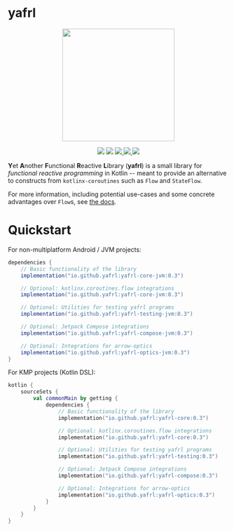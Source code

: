 # yafrl

<p align="center">
  <img src="https://media.githubusercontent.com/media/yafrl/yafrl/refs/heads/main/pages/yafrl_logo.png" height="256"/>
</p>

<p align="center">
<img src="https://img.shields.io/badge/version-0.3-purple)"/>
<img src="https://img.shields.io/badge/kotlin-2.1.10-blue"/>
<a href="https://codecov.io/github/yafrl/yafrl">
  <img src="https://codecov.io/github/yafrl/yafrl/graph/badge.svg?token=2A1XMWGOSH"/>
</a>
<a href="https://github.com/Sintrastes/yafrl/actions/workflows/gradle.yml">
  <img src="https://github.com/Sintrastes/yafrl/actions/workflows/gradle.yml/badge.svg"/>
</a>
<a href="https://sintrastes.github.io/yafrl/">
 <img src="https://img.shields.io/badge/Documentation-2403fc"/>
</a>
</p>

**Y**et **A**nother **F**unctional **R**eactive **L**ibrary (**yafrl**) is a small library for _functional reactive programming_ in Kotlin -- meant to provide an alternative
 to constructs from `kotlinx-coroutines` such as `Flow` and `StateFlow`.

For more information, including potential use-cases and some concrete advantages over `Flow`s, see [the docs](https://yafrl.github.io/yafrl/).

# Quickstart

For non-multiplatform Android / JVM projects:

```groovy
dependencies {
    // Basic functionality of the library
    implementation("io.github.yafrl:yafrl-core-jvm:0.3")

    // Optional: kotlinx.coroutines.flow integrations
    implementation("io.github.yafrl:yafrl-core-jvm:0.3")

    // Optional: Utilities for testing yafrl programs
    implementation("io.github.yafrl:yafrl-testing-jvm:0.3")

    // Optional: Jetpack Compose integrations
    implementation("io.github.yafrl:yafrl-compose-jvm:0.3")

    // Optional: Integrations for arrow-optics
    implementation("io.github.yafrl:yafrl-optics-jvm:0.3")
}
```

For KMP projects (Kotlin DSL): 

```kotlin
kotlin {
    sourceSets {
        val commonMain by getting {
            dependencies {
                // Basic functionality of the library
                implementation("io.github.yafrl:yafrl-core:0.3")

                // Optional: kotlinx.coroutines.flow integrations
                implementation("io.github.yafrl:yafrl-core:0.3")

                // Optional: Utilities for testing yafrl programs
                implementation("io.github.yafrl:yafrl-testing:0.3")

                // Optional: Jetpack Compose integrations
                implementation("io.github.yafrl:yafrl-compose:0.3")

                // Optional: Integrations for arrow-optics
                implementation("io.github.yafrl:yafrl-optics:0.3")
            }
        }
    }
}
```
